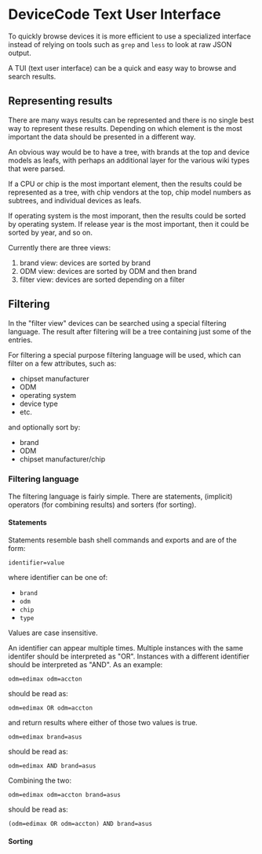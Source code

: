 # DeviceCode Text User Interface

To quickly browse devices it is more efficient to use a specialized interface
instead of relying on tools such as `grep` and `less` to look at raw JSON
output.

A TUI (text user interface) can be a quick and easy way to browse and search
results.

## Representing results

There are many ways results can be represented and there is no single best way
to represent these results. Depending on which element is the most important
the data should be presented in a different way.

An obvious way would be to have a tree, with brands at the top and device
models as leafs, with perhaps an additional layer for the various wiki types
that were parsed.

If a CPU or chip is the most important element, then the results could be
represented as a tree, with chip vendors at the top, chip model numbers as
subtrees, and individual devices as leafs.

If operating system is the most imporant, then the results could be sorted
by operating system. If release year is the most important, then it could be
sorted by year, and so on.

Currently there are three views:

1. brand view: devices are sorted by brand
2. ODM view: devices are sorted by ODM and then brand
3. filter view: devices are sorted depending on a filter

## Filtering

In the "filter view" devices can be searched using a special filtering
language. The result after filtering will be a tree containing just some
of the entries.

For filtering a special purpose filtering language will be used, which can
filter on a few attributes, such as:

* chipset manufacturer
* ODM
* operating system
* device type
* etc.

and optionally sort by:

* brand
* ODM
* chipset manufacturer/chip

### Filtering language

The filtering language is fairly simple. There are statements, (implicit)
operators (for combining results) and sorters (for sorting).

#### Statements

Statements resemble bash shell commands and exports and are of the form:

```
identifier=value
```

where identifier can be one of:

* `brand`
* `odm`
* `chip`
* `type`

Values are case insensitive.

An identifier can appear multiple times. Multiple instances with the same
identifer should be interpreted as "OR". Instances with a different identifier
should be interpreted as "AND". As an example:

```
odm=edimax odm=accton
```

should be read as:

```
odm=edimax OR odm=accton
```

and return results where either of those two values is true.

```
odm=edimax brand=asus
```

should be read as:

```
odm=edimax AND brand=asus
```

Combining the two:

```
odm=edimax odm=accton brand=asus
```

should be read as:

```
(odm=edimax OR odm=accton) AND brand=asus
```

#### Sorting


[rich]:https://github.com/Textualize/rich
[textual]:https://github.com/Textualize/textual
